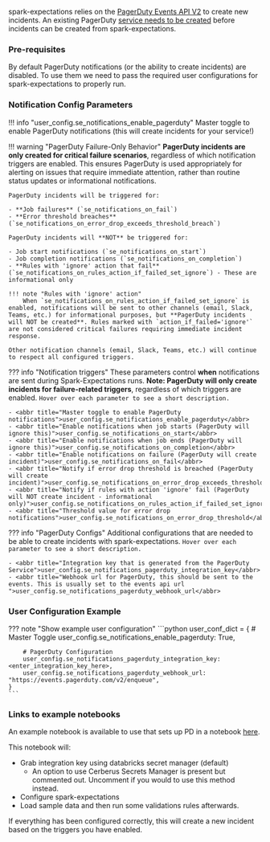 spark-expectations relies on the [PagerDuty Events API V2](https://developer.pagerduty.com/docs/events-api-v2-overview) to create new incidents. An existing PagerDuty [service needs to be created](https://support.pagerduty.com/main/docs/services-and-integrations#create-a-service) before incidents can be created from spark-expectations.

### Pre-requisites

By default PagerDuty notifications (or the ability to create incidents) are disabled. To use them we need to pass the required user configurations for spark-expectations to properly run. 

### Notification Config Parameters

!!! info "user_config.se_notifications_enable_pagerduty"
    Master toggle to enable PagerDuty notifications (this will create incidents for your service!)

!!! warning "PagerDuty Failure-Only Behavior"
    **PagerDuty incidents are only created for critical failure scenarios**, regardless of which notification triggers are enabled. This ensures PagerDuty is used appropriately for alerting on issues that require immediate attention, rather than routine status updates or informational notifications.
    
    PagerDuty incidents will be triggered for:
    
    - **Job failures** (`se_notifications_on_fail`)
    - **Error threshold breaches** (`se_notifications_on_error_drop_exceeds_threshold_breach`) 
    
    PagerDuty incidents will **NOT** be triggered for:
    
    - Job start notifications (`se_notifications_on_start`)
    - Job completion notifications (`se_notifications_on_completion`)
    - **Rules with 'ignore' action that fail** (`se_notifications_on_rules_action_if_failed_set_ignore`) - These are informational only
    
    !!! note "Rules with 'ignore' action"
        When `se_notifications_on_rules_action_if_failed_set_ignore` is enabled, notifications will be sent to other channels (email, Slack, Teams, etc.) for informational purposes, but **PagerDuty incidents will NOT be created**. Rules marked with `action_if_failed='ignore'` are not considered critical failures requiring immediate incident response.
    
    Other notification channels (email, Slack, Teams, etc.) will continue to respect all configured triggers.


??? info "Notification triggers"
    These parameters control **when** notifications are sent during Spark-Expectations runs. **Note: PagerDuty will only create incidents for failure-related triggers**, regardless of which triggers are enabled.
    `Hover over each parameter to see a short description.`
       
    - <abbr title="Master toggle to enable PagerDuty notifications">user_config.se_notifications_enable_pagerduty</abbr>
    - <abbr title="Enable notifications when job starts (PagerDuty will ignore this)">user_config.se_notifications_on_start</abbr>
    - <abbr title="Enable notifications when job ends (PagerDuty will ignore this)">user_config.se_notifications_on_completion</abbr>
    - <abbr title="Enable notifications on failure (PagerDuty will create incident)">user_config.se_notifications_on_fail</abbr>
    - <abbr title="Notify if error drop threshold is breached (PagerDuty will create incident)">user_config.se_notifications_on_error_drop_exceeds_threshold_breach</abbr>
    - <abbr title="Notify if rules with action 'ignore' fail (PagerDuty will NOT create incident - informational only)">user_config.se_notifications_on_rules_action_if_failed_set_ignore</abbr>
    - <abbr title="Threshold value for error drop notifications">user_config.se_notifications_on_error_drop_threshold</abbr>


??? info "PagerDuty Configs"
    Additional configurations that are needed to be able to create incidents with spark-expectations.
    `Hover over each parameter to see a short description.`

    - <abbr title="Integration key that is generated from the PagerDuty Service">user_config.se_notifications_pagerduty_integration_key</abbr>
    - <abbr title="Webhook url for PagerDuty, this should be sent to the events. This is usually set to the events api url ">user_config.se_notifications_pagerduty_webhook_url</abbr>


### User Configuration Example

??? note "Show example user configuration"
    ```python
    user_conf_dict = {
        # Master Toggle
        user_config.se_notifications_enable_pagerduty: True,

        # PagerDuty Configuration
        user_config.se_notifications_pagerduty_integration_key: <enter_integration_key_here>,
        user_config.se_notifications_pagerduty_webhook_url: "https://events.pagerduty.com/v2/enqueue",
    }
    ```

### Links to example notebooks
An example notebook is available to use that sets up PD in a notebook [here](https://github.com/Nike-Inc/spark-expectations/blob/main/examples/notebooks/spark_expectations_basic_pagerduty_notification.ipynb).

This notebook will:

- Grab integration key using databricks secret manager (default)
    - An option to use Cerberus Secrets Manager is present but commented out. Uncomment if you would to use this method instead.
- Configure spark-expectations
- Load sample data and then run some validations rules afterwards.

If everything has been configured correctly, this will create a new incident based on the triggers you have enabled. 

